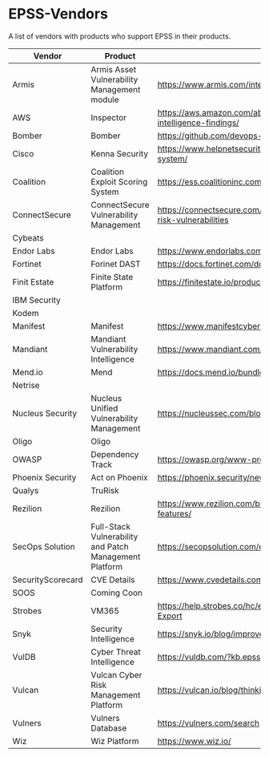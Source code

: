 # EPSS-Vendors
A list of vendors with products who support EPSS in their products.

| Vendor | Product | Link |
| ----------- | ----------- | ----------- |
| Armis | Armis Asset Vulnerability Management module | https://www.armis.com/integrations/exploit-prediction-scoring-system-epss/ |
| AWS | Inspector | https://aws.amazon.com/about-aws/whats-new/2023/07/amazon-inspector-vulnerability-intelligence-findings/ |
| Bomber| Bomber | https://github.com/devops-kung-fu/bomber |
| Cisco | Kenna Security | https://www.helpnetsecurity.com/2019/11/04/kenna-security-exploit-prediction-scoring-system/ |
| Coalition | Coalition Exploit Scoring System | https://ess.coalitioninc.com/ |
| ConnectSecure | ConnectSecure Vulnerability Management | https://connectsecure.com/news/product-update-epss-empowers-msps-to-tackle-high-risk-vulnerabilities |
| Cybeats |
| Endor Labs | Endor Labs | https://www.endorlabs.com/blog/cve-vulnerability-epss-ssvc-reachability-vex |
| Fortinet | Forinet DAST | https://docs.fortinet.com/document/fortidast/23.3.0/user-guide/476620/vulnerabilities |
| Finit Estate | Finite State Platform | https://finitestate.io/products/finite-state-platform/ |
| IBM Security | | |
| Kodem | | |
| Manifest | Manifest | https://www.manifestcyber.com/blog/introducing-manifest | SBOM Management |
| Mandiant | Mandiant Vulnerability Intelligence | https://www.mandiant.com/resources/blog/enhanced-vulnerability-intelligence||
| Mend.io | Mend | https://docs.mend.io/bundle/sca_user_guide/page/view_epss_scores_for_container_images.html |
| Netrise | 
| Nucleus Security | Nucleus Unified Vulnerability Management| https://nucleussec.com/blog/what-is-epss/ |
| Oligo | Oligo | |
| OWASP | Dependency Track | https://owasp.org/www-project/dependency-track |
| Phoenix Security | Act on Phoenix |https://phoenix.security/new-features-november-2022/|
| Qualys | TruRisk |  |
| Rezilion | Rezilion | https://www.rezilion.com/blog/introducing-our-new-software-supply-chain-security-features/ |
| SecOps Solution| Full-Stack Vulnerability and Patch Management Platform | https://secopsolution.com/epss-calculator |
| SecurityScorecard | CVE Details | https://www.cvedetails.com/epss/epss-score-history.html |
| SOOS |Coming Coon|
| Strobes | VM365 | https://help.strobes.co/hc/en-us/articles/13158942134801-Vulnerabilities-Custom-CSV-Export |
| Snyk | Security Intelligence | https://snyk.io/blog/improved-risk-assessment-with-epss-scores-in-snyk/ |
| VulDB | Cyber Threat Intelligence |https://vuldb.com/?kb.epss| |
| Vulcan | Vulcan Cyber Risk Management Platform | https://vulcan.io/blog/thinking-of-using-epss-heres-what-you-need-to-know/|
| Vulners | Vulners Database | https://vulners.com/search |
| Wiz | Wiz Platform | https://www.wiz.io/ |
